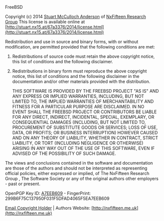 FreeBSD

Copyright (c) 2014 [Stuart McCulloch Anderson](http://nx15.at/whoami) of [NxFifteen Research Group](http://nxfifteen.me.uk)
This license is available online at [http://stuart.nx15.at/67a3376/2014/license.html](http://stuart.nx15.at/67a3376/2014/license.html)

Redistribution and use in source and binary forms, with or without modification, are permitted provided that the following conditions are met:

1. Redistributions of source code must retain the above copyright notice, this list of conditions and the following disclaimer.
2. Redistributions in binary form must reproduce the above copyright notice, this list of conditions and the following disclaimer in the documentation and/or other materials provided with the distribution.

    THIS SOFTWARE IS PROVIDED BY THE FREEBSD PROJECT "AS IS" AND ANY EXPRESS OR IMPLIED
    WARRANTIES, INCLUDING, BUT NOT LIMITED TO, THE IMPLIED WARRANTIES OF MERCHANTABILITY
    AND FITNESS FOR A PARTICULAR PURPOSE ARE DISCLAIMED. IN NO EVENT SHALL THE FREEBSD
    PROJECT OR CONTRIBUTORS BE LIABLE FOR ANY DIRECT, INDIRECT, INCIDENTAL, SPECIAL,
    EXEMPLARY, OR CONSEQUENTIAL DAMAGES (INCLUDING, BUT NOT LIMITED TO, PROCUREMENT OF
    SUBSTITUTE GOODS OR SERVICES; LOSS OF USE, DATA, OR PROFITS; OR BUSINESS INTERRUPTION)
    HOWEVER CAUSED AND ON ANY THEORY OF LIABILITY, WHETHER IN CONTRACT, STRICT LIABILITY,
    OR TORT (INCLUDING NEGLIGENCE OR OTHERWISE) ARISING IN ANY WAY OUT OF THE USE OF THIS
    SOFTWARE, EVEN IF ADVISED OF THE POSSIBILITY OF SUCH DAMAGE.

The views and conclusions contained in the software and documentation are those of the
authors and should not be interpreted as representing official policies, either expressed
or implied, of The NxFifteen Research Group , The Software Society  or any of the original
authors other employers - past or present.

OpenPGP Key ID: [A7EEB609](http://nx15.at/pgp) - FingerPrint: 299B6F75C137950F031F5DFAD4065F5EA7EEB609

[Email Copyright Holder](mailto:stuart@nxfifteen.me.uk) | Authors Website: [http://nxfifteen.me.uk](http://nxfifteen.me.uk)